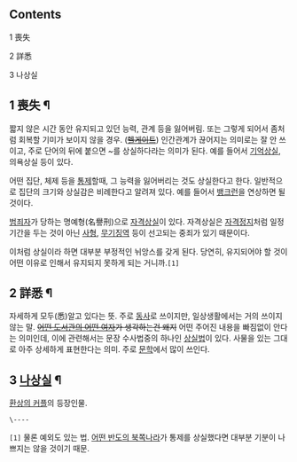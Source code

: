 ## Contents

    

1 喪失

2 詳悉

3 나상실

## 1 喪失 ¶

짧지 않은 시간 동안 유지되고 있던 능력, 관계 등을 잃어버림. 또는 그렇게 되어서 좀처럼 회복할 기미가 보이지 않을 경우.
(<del>[헬게이트](%ED%97%AC%EA%B2%8C%EC%9D%B4%ED%8A%B8.md)</del>) 인간관계가 끊어지는
의미로는 잘 안 쓰이고, 주로 단어의 뒤에 붙으면 ~를 상실하다라는 의미가 된다. 예를 들어서
[기억상실](%EA%B8%B0%EC%96%B5%EC%83%81%EC%8B%A4.md), 의욕상실 등이 있다.

  

어떤 집단, 체제 등을 [통제](%ED%86%B5%EC%A0%9C.md)할때, 그 능력을 잃어버리는 것도 상실한다고 한다. 일반적으로
집단의 크기와 상실감은 비례한다고 알려져 있다. 예를 들어서 [뱅크런](%EB%B1%85%ED%81%AC%EB%9F%B0.md)을
연상하면 될것이다.

  

[범죄자](%EB%B2%94%EC%A3%84%EC%9E%90.md)가 당하는 명예형(名譽刑)으로
[자격상실](%EC%9E%90%EA%B2%A9%EC%83%81%EC%8B%A4.md)이 있다. 자격상실은
[자격정지](%EC%9E%90%EA%B2%A9%EC%A0%95%EC%A7%80.md)처럼 일정 기간을 두는 것이 아닌
[사형](%EC%82%AC%ED%98%95.md),
[무기징역](%EB%AC%B4%EA%B8%B0%EC%A7%95%EC%97%AD.md) 등이 선고되는 중죄가 있기 때문이다.

  

이처럼 상실이라 하면 대부분 부정적인 뉘앙스를 갖게 된다. 당연히, 유지되어야 할 것이 어떤 이유로 인해서 유지되지 못하게 되는
거니까.`[1]`

## 2 詳悉 ¶

자세하게 모두(悉)알고 있다는 뜻. 주로 [동사](%EB%8F%99%EC%82%AC.md)로 쓰이지만, 일상생활에서는 거의 쓰이지 않는
말. <del>[어떤 도서관의 어떤 여자](%ED%8C%8C%EC%B8%84%EB%A6%AC.md)가 생각하는건 왜지</del> 어떤
주어진 내용을 빠짐없이 안다는 의미인데, 이에 관련해서는 문장 수사법중의 하나인
[상실법](%EC%83%81%EC%8B%A4%EB%B2%95.md)이 있다. 사물을 있는 그대로 아주 상세하게 표현한다는 의미. 주로
[문학](%EB%AC%B8%ED%95%99.md)에서 많이 쓰인다.

## 3 [나상실](%EB%82%98%EC%83%81%EC%8B%A4.md) ¶

[환상의 커플](%ED%99%98%EC%83%81%EC%9D%98%20%EC%BB%A4%ED%94%8C.md)의 등장인물.

  

`\----`

`[1]` 물론 예외도 있는 법. [어떤 반도의 북쪽나라](%EB%B6%81%ED%95%9C.md)가 통제를 상실했다면 대부분 기분이
나쁘지는 않을 것이기 때문.

